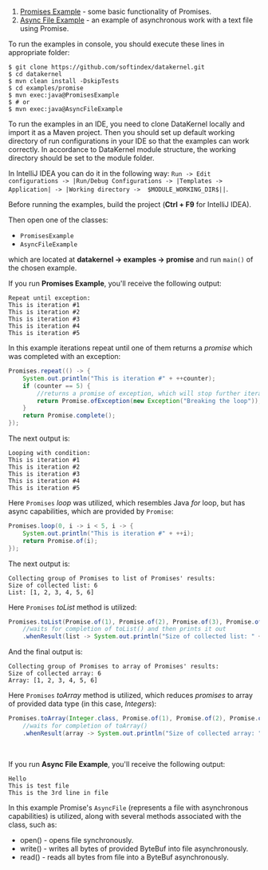 1. [Promises Example](https://github.com/softindex/datakernel/blob/master/examples/promise/src/main/java/io/datakernel/examples/PromisesExample.java) - 
some basic functionality of Promises.
2. [Async File Example](https://github.com/softindex/datakernel/blob/master/examples/promise/src/main/java/io/datakernel/examples/AsyncFileExample.java) - 
an example of asynchronous work with a text file using Promise.

To run the examples in console, you should execute these lines in appropriate folder:
```
$ git clone https://github.com/softindex/datakernel.git
$ cd datakernel
$ mvn clean install -DskipTests
$ cd examples/promise
$ mvn exec:java@PromisesExample
$ # or
$ mvn exec:java@AsyncFileExample
```

To run the examples in an IDE, you need to clone DataKernel locally and import it as a Maven project. Then you should 
set up default working directory of run configurations in your IDE so that the examples can work correctly. In 
accordance to DataKernel module structure, the working directory should be set to the module folder. 

In IntelliJ IDEA you can do it in the following way:
`Run -> Edit configurations -> |Run/Debug Configurations -> |Templates -> Application| -> |Working directory -> 
$MODULE_WORKING_DIR$||`.

Before running the examples, build the project (**Ctrl + F9** for IntelliJ IDEA).

Then open one of the classes:
* `PromisesExample`
* `AsyncFileExample`

which are located at **datakernel -> examples -> promise** and run `main()` of the chosen example.

If you run **Promises Example**, you'll receive the following output:
```
Repeat until exception:
This is iteration #1
This is iteration #2
This is iteration #3
This is iteration #4
This is iteration #5
```
In this example iterations repeat until one of them returns a *promise* which was completed with an exception:
```java
Promises.repeat(() -> {
	System.out.println("This is iteration #" + ++counter);
	if (counter == 5) {
		//returns a promise of exception, which will stop further iterations
		return Promise.ofException(new Exception("Breaking the loop"));
	}
	return Promise.complete();
});
```

The next output is:
```
Looping with condition:
This is iteration #1
This is iteration #2
This is iteration #3
This is iteration #4
This is iteration #5
```
Here `Promises` *loop* was utilized, which resembles Java *for* loop, but has async capabilities, which are provided by 
`Promise`:
```java
Promises.loop(0, i -> i < 5, i -> {
	System.out.println("This is iteration #" + ++i);
	return Promise.of(i);
});
``` 

The next output is:
```
Collecting group of Promises to list of Promises' results:
Size of collected list: 6
List: [1, 2, 3, 4, 5, 6]
```
Here `Promises` *toList* method is utilized:
```java
Promises.toList(Promise.of(1), Promise.of(2), Promise.of(3), Promise.of(4), Promise.of(5), Promise.of(6))
    //waits for completion of toList() and then prints it out
	.whenResult(list -> System.out.println("Size of collected list: " + list.size() + "\nList: " + list));
```

And the final output is:
```
Collecting group of Promises to array of Promises' results:
Size of collected array: 6
Array: [1, 2, 3, 4, 5, 6]
```
Here `Promises` *toArray* method is utilized, which reduces *promises* to array of provided data type (in this case, *Integers*):
```java
Promises.toArray(Integer.class, Promise.of(1), Promise.of(2), Promise.of(3), Promise.of(4), Promise.of(5), Promise.of(6))
    //waits for completion of toArray()
    .whenResult(array -> System.out.println("Size of collected array: " + array.length + "\nArray: " + Arrays.toString(array)));
```

<br>

If you run **Async File Example**, you'll receive the following output:

```
Hello
This is test file
This is the 3rd line in file
```

In this example Promise's `AsyncFile` (represents a file with asynchronous capabilities) is utilized, along with 
several methods associated with the class, such as:
* open() - opens file synchronously.
* write() - writes all bytes of provided ByteBuf into file asynchronously.
* read() - reads all bytes from file into a ByteBuf asynchronously.